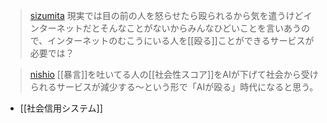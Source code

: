 
> [sizumita](https://twitter.com/sizumita/status/1651593810147958785) 現実では目の前の人を怒らせたら殴られるから気を遣うけどインターネットだとそんなことがないからみんなひどいことを言いあうので、インターネットのむこうにいる人を[[殴る]]ことができるサービスが必要では？

> [nishio](https://twitter.com/nishio/status/1651605990180274176) [[暴言]]を吐いてる人の[[社会性スコア]]をAIが下げて社会から受けられるサービスが減少する〜という形で「AIが殴る」時代になると思う。
- [[社会信用システム]]
